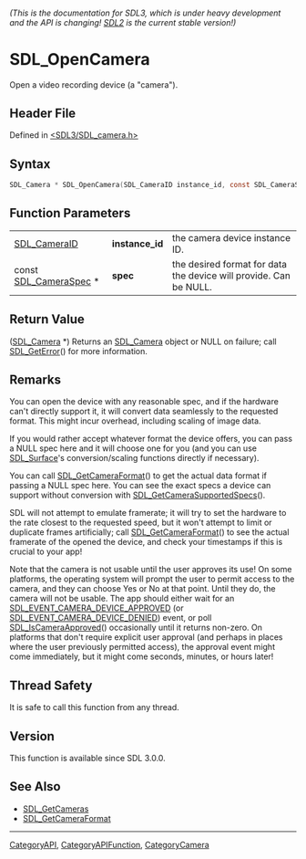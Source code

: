 ###### (This is the documentation for SDL3, which is under heavy development and the API is changing! [SDL2](https://wiki.libsdl.org/SDL2/) is the current stable version!)
# SDL_OpenCamera

Open a video recording device (a "camera").

## Header File

Defined in [<SDL3/SDL_camera.h>](https://github.com/libsdl-org/SDL/blob/main/include/SDL3/SDL_camera.h)

## Syntax

```c
SDL_Camera * SDL_OpenCamera(SDL_CameraID instance_id, const SDL_CameraSpec *spec);
```

## Function Parameters

|                                          |                 |                                                                   |
| ---------------------------------------- | --------------- | ----------------------------------------------------------------- |
| [SDL_CameraID](SDL_CameraID)             | **instance_id** | the camera device instance ID.                                    |
| const [SDL_CameraSpec](SDL_CameraSpec) * | **spec**        | the desired format for data the device will provide. Can be NULL. |

## Return Value

([SDL_Camera](SDL_Camera) *) Returns an [SDL_Camera](SDL_Camera) object or
NULL on failure; call [SDL_GetError](SDL_GetError)() for more information.

## Remarks

You can open the device with any reasonable spec, and if the hardware can't
directly support it, it will convert data seamlessly to the requested
format. This might incur overhead, including scaling of image data.

If you would rather accept whatever format the device offers, you can pass
a NULL spec here and it will choose one for you (and you can use
[SDL_Surface](SDL_Surface)'s conversion/scaling functions directly if
necessary).

You can call [SDL_GetCameraFormat](SDL_GetCameraFormat)() to get the actual
data format if passing a NULL spec here. You can see the exact specs a
device can support without conversion with
[SDL_GetCameraSupportedSpecs](SDL_GetCameraSupportedSpecs)().

SDL will not attempt to emulate framerate; it will try to set the hardware
to the rate closest to the requested speed, but it won't attempt to limit
or duplicate frames artificially; call
[SDL_GetCameraFormat](SDL_GetCameraFormat)() to see the actual framerate of
the opened the device, and check your timestamps if this is crucial to your
app!

Note that the camera is not usable until the user approves its use! On some
platforms, the operating system will prompt the user to permit access to
the camera, and they can choose Yes or No at that point. Until they do, the
camera will not be usable. The app should either wait for an
[SDL_EVENT_CAMERA_DEVICE_APPROVED](SDL_EVENT_CAMERA_DEVICE_APPROVED) (or
[SDL_EVENT_CAMERA_DEVICE_DENIED](SDL_EVENT_CAMERA_DEVICE_DENIED)) event, or
poll [SDL_IsCameraApproved](SDL_IsCameraApproved)() occasionally until it
returns non-zero. On platforms that don't require explicit user approval
(and perhaps in places where the user previously permitted access), the
approval event might come immediately, but it might come seconds, minutes,
or hours later!

## Thread Safety

It is safe to call this function from any thread.

## Version

This function is available since SDL 3.0.0.

## See Also

- [SDL_GetCameras](SDL_GetCameras)
- [SDL_GetCameraFormat](SDL_GetCameraFormat)

----
[CategoryAPI](CategoryAPI), [CategoryAPIFunction](CategoryAPIFunction), [CategoryCamera](CategoryCamera)

